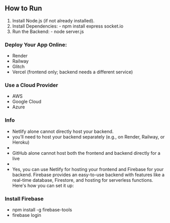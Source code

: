 ## How to Run
  1. Install Node.js (if not already installed).
  2. Install Dependencies:
    - npm install express socket.io
  3. Run the Backend:
    - node server.js

### Deploy Your App Online:
  - Render
  - Railway
  - Glitch
  - Vercel (frontend only; backend needs a different service)

### Use a Cloud Provider
  - AWS
  - Google Cloud
  - Azure

### Info
  - Netlify alone cannot directly host your backend.
  - you’ll need to host your backend separately (e.g., on Render, Railway, or Heroku)
  - 
  - GitHub alone cannot host both the frontend and backend directly for a live
  - 
  - Yes, you can use Netlify for hosting your frontend and Firebase for your backend. Firebase provides an easy-to-use backend with features like a real-time database, Firestore, and hosting for serverless functions. Here's how you can set it up:

### Install Firebase
  - npm install -g firebase-tools
  - firebase login
